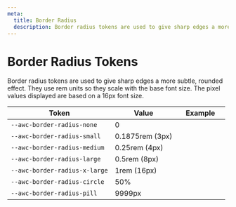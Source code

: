 ```yaml
---
meta:
  title: Border Radius
  description: Border radius tokens are used to give sharp edges a more subtle, rounded effect.
---
```


# Border Radius Tokens

Border radius tokens are used to give sharp edges a more subtle, rounded effect. They use rem units so they scale with the base font size. The pixel values displayed are based on a 16px font size.

| Token                         | Value            | Example                                                                                                   |
|-------------------------------|------------------|-----------------------------------------------------------------------------------------------------------|
| `--awc-border-radius-none`    | 0                | <div class="border-radius-demo" style="border-radius: var(--awc-border-radius-none);"></div>              |
| `--awc-border-radius-small`   | 0.1875rem (3px)  | <div class="border-radius-demo" style="border-radius: var(--awc-border-radius-small);"></div>             |
| `--awc-border-radius-medium`  | 0.25rem (4px)    | <div class="border-radius-demo" style="border-radius: var(--awc-border-radius-medium);"></div>            |
| `--awc-border-radius-large`   | 0.5rem (8px)     | <div class="border-radius-demo" style="border-radius: var(--awc-border-radius-large);"></div>             |
| `--awc-border-radius-x-large` | 1rem (16px)      | <div class="border-radius-demo" style="border-radius: var(--awc-border-radius-x-large);"></div>           |
| `--awc-border-radius-circle`  | 50%              | <div class="border-radius-demo" style="border-radius: var(--awc-border-radius-circle);"></div>            |
| `--awc-border-radius-pill`    | 9999px           | <div class="border-radius-demo" style="border-radius: var(--awc-border-radius-pill); width: 6rem;"></div> |
